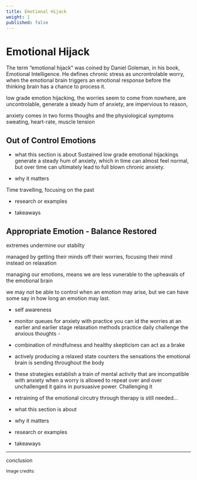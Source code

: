 ```yaml
---
title: Emotional Hijack
weight: 1
published: false
---
```


# Emotional Hijack

The term “emotional hijack” was coined by Daniel Goleman, in his book, Emotional Intelligence. 
He defines chronic stress as uncrontrolable worry, when the emotional brain triggers an emotional response before the thinking brain has a chance to process it.

low grade emotion hijacking, the worries seem to come from nowhere, are uncontrolable, generate a steady hum of anxiety, are impervious to reason, 

anxiety comes in two forms thoughs and the physiological symptoms sweating, heart-rate, muscle tension


## Out of Control Emotions 

- what this section is about
Sustained low grade emotional hijackings generate a steady hum of anxiety, which in time can almost feel normal, but over time can ultimately lead to full blown chronic anxiety.

- why it matters


Time travelling, focusing on the past

- research or examples

- takeaways



## Appropriate Emotion - Balance Restored

extremes undermine our stabilty

managed by getting their minds off their worries, focusing their mind instead on relaxation

managing our emotions, means we are less vunerable to the upheavals of the emotional brain

we may not be able to control when an emotion may arise, but we can have some say in how long an emotion  may last.

- self awareness
- monitor queues for anxiety
with practice you can id the worries at an earlier and earlier stage
relaxation methods
practice daily
challenge the anxious thoughts -
- combination of mindfulness and healthy skepticism can act as a brake
- actively producing a relaxed state counters the sensations the emotional brain is sending throughout the body
- these strategies establish a train of mental activity that are incompatible with anxiety
when a worry is allowed to repeat over and over unchallenged it gains in pursuasive power. Challenging it 
- retraining of the emotional circutry through therapy is still needed...

- what this section is about
- why it matters
- research or examples
- takeaways

***

conclusion

<small>Image credits:</small>
